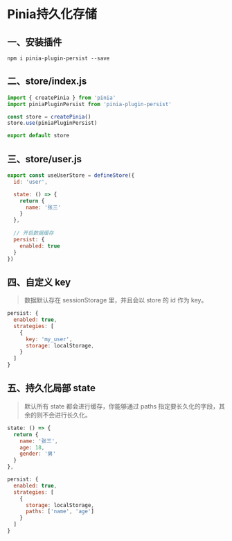# Pinia持久化存储

## 一、安装插件

```shell
npm i pinia-plugin-persist --save
```

## 二、store/index.js

```js
import { createPinia } from 'pinia'
import piniaPluginPersist from 'pinia-plugin-persist'

const store = createPinia()
store.use(piniaPluginPersist)

export default store
```

## 三、store/user.js
```js
export const useUserStore = defineStore({
  id: 'user',

  state: () => {
    return {
      name: '张三'
    }
  },
  
  // 开启数据缓存
  persist: {
    enabled: true
  }
})
```

## 四、自定义 key
> 数据默认存在 sessionStorage 里，并且会以 store 的 id 作为 key。

```js
persist: {
  enabled: true,
  strategies: [
    {
      key: 'my_user',
      storage: localStorage,
    }
  ]
}
```

## 五、持久化局部 state
> 默认所有 state 都会进行缓存，你能够通过 paths 指定要长久化的字段，其余的则不会进行长久化。

```js
state: () => {
  return {
    name: '张三',
    age: 18,
    gender: '男'
  }  
},

persist: {
  enabled: true,
  strategies: [
    {
      storage: localStorage,
      paths: ['name', 'age']
    }
  ]
}
```
